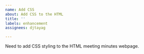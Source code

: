 ```yaml
---
name: Add CSS
about: Add CSS to the HTML
title: ''
labels: enhancement
assignees: djtayag

---
```


Need to add CSS styling to the HTML meeting minutes webpage.
